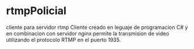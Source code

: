 # rtmpPolicial
cliente para servidor rtmp
Cliente creado en leguaje de programacion C#  y en combinacion con servidor nginx permite la transmision de video utilizando el protocolo  RTMP  en el puerto 1935.

